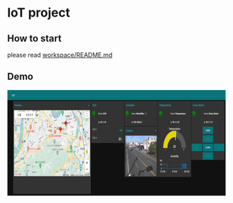 # IoT project

## How to start
please read [workspace/README.md](https://github.com/csstudiospace/IOT/tree/main/workspace)

## Demo
![demo](IOT_demo.png)
